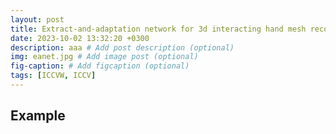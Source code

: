 ```yaml
---
layout: post
title: Extract-and-adaptation network for 3d interacting hand mesh recovery. ICCVW (Oral), 2023.
date: 2023-10-02 13:32:20 +0300
description: aaa # Add post description (optional)
img: eanet.jpg # Add image post (optional)
fig-caption: # Add figcaption (optional)
tags: [ICCVW, ICCV]
---
```

## Example
